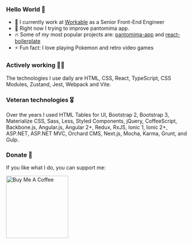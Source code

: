 ### Hello World 👋

- 🍔 I currently work at [Workable](https://www.workable.com) as a Senior Front-End Engineer
- 🌱 Right now I trying to improve pantomima app.
- 🔥 Some of my most popular projects are: [pantomima-app](https://github.com/georgeroubie/pantomima-app) and [react-boilerplate](https://github.com/georgeroubie/react-boilerplate)
- ⚡ Fun fact: I love playing Pokemon and retro video games
<!--
**georgeroubie/georgeroubie** is a ✨ _special_ ✨ repository because its `README.md` (this file) appears on your GitHub profile.

Here are some ideas to get you started:

- 🔭 I’m currently working at ...
- 🌱 I’m currently learning ...
- 👯 I’m looking to collaborate on ...
- 🤔 I’m looking for help with ...
- 💬 Ask me about ...
- 📫 How to reach me: ...
- 😄 Pronouns: ...
- ⚡ Fun fact: ...
-->

### Actively working 👨‍💻

The technologies I use daily are HTML, CSS, React, TypeScript, CSS Modules, Zustand, Jest, Webpack and Vite.

### Veteran technologies 🎖

Over the years I used HTML Tables for UI, Bootstrap 2, Bootstrap 3, Materialize CSS, Sass, Less, Styled Components, jQuery, CoffeeScript, Backbone.js, Angular.js, Angular 2+, Redux, RxJS, Ionic 1, Ionic 2+, ASP.NET, ASP.NET MVC, Orchard CMS, Next.js, Mocha, Karma, Grunt, and Gulp.

### Donate 🙏

If you like what I do, you can support me:

<a href="https://www.buymeacoffee.com/georgeroubie">
  <img src="https://cdn.buymeacoffee.com/buttons/v2/default-yellow.png" style="width: 170px; height: auto;" alt="Buy Me A Coffee">
</a>
